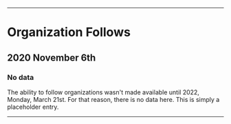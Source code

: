 
***

# Organization Follows

## 2020 November 6th

### No data

The ability to follow organizations wasn't made available until 2022, Monday, March 21st. For that reason, there is no data here. This is simply a placeholder entry.

***
